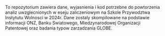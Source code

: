 To repozytorium zawiera dane, wyjasnienia i kod potrzebne do powtorzenia analiz uwzglecnionych w eseju zaliczeniowym na Szkole Przywodztwa Instytutu Wolnosci w 2024r. 
Dane zostaly skompilowane na podstawie informacji ONZ, Banku Swiatowego, Miedzynarodowej Organizacji Patentowej oraz badania typow zarzadzania GLOBE.
